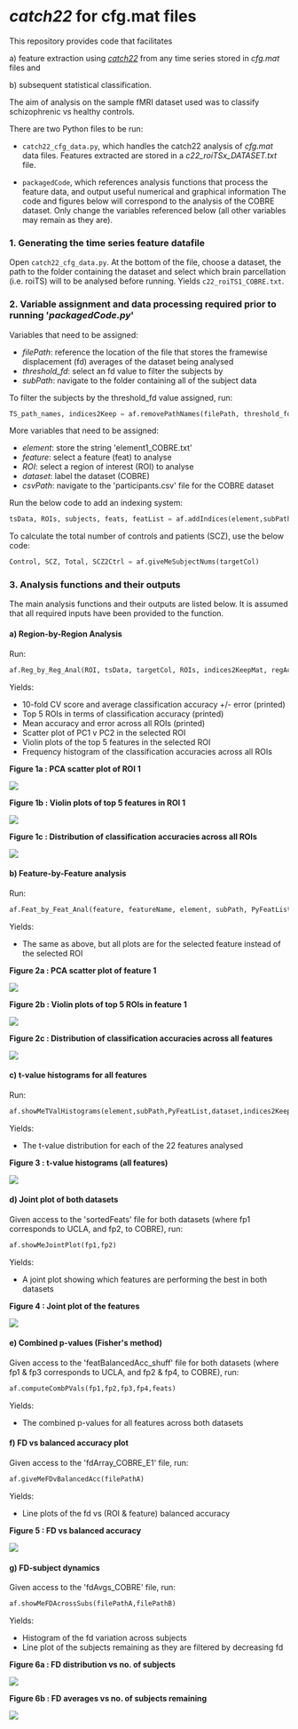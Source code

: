 # _catch22_ for cfg.mat files

This repository provides code that facilitates

a) feature extraction using [_catch22_](https://github.com/chlubba/catch22) from any time series stored in _cfg.mat_ files and

b) subsequent statistical classification.

The aim of analysis on the sample fMRI dataset used was to classify schizophrenic vs healthy controls.

There are two Python files to be run:
* `catch22_cfg_data.py`, which handles the catch22 analysis of _cfg.mat_ data files. Features extracted are stored in a _c22_roiTSx_DATASET.txt_ file.

* `packagedCode`, which references analysis functions that process the feature data, and output useful numerical and graphical information
The code and figures below will correspond to the analysis of the COBRE dataset. Only change the variables referenced below (all other variables may remain as they are).

### 1. Generating the time series feature datafile
Open `catch22_cfg_data.py`. At the bottom of the file, choose a dataset, the path to the folder containing the dataset and select which brain parcellation (i.e. roiTS) will to be analysed before running.
Yields `c22_roiTS1_COBRE.txt`.

### 2. Variable assignment and data processing required prior to running '_packagedCode.py_'
Variables that need to be assigned:
* _filePath_: reference the location of the file that stores the framewise displacement (fd) averages of the dataset being analysed
* _threshold_fd_: select an fd value to filter the subjects by
* _subPath_: navigate to the folder containing all of the subject data

To filter the subjects by the threshold_fd value assigned, run:

```python
TS_path_names, indices2Keep = af.removePathNames(filePath, threshold_fd, TS_path_names)
```
More variables that need to be assigned:
* _element_: store the string 'element1_COBRE.txt'
* _feature_: select a feature (feat) to analyse
* _ROI_: select a region of interest (ROI) to analyse
* _dataset_: label the dataset (COBRE)
* _csvPath_: navigate to the 'participants.csv' file for the COBRE dataset

Run the below code to add an indexing system:
```python
tsData, ROIs, subjects, feats, featList = af.addIndices(element,subPath,PyFeatList)
```

To calculate the total number of controls and patients (SCZ), use the below code:
```python
Control, SCZ, Total, SCZ2Ctrl = af.giveMeSubjectNums(targetCol)
```

### 3. Analysis functions and their outputs
The main analysis functions and their outputs are listed below. It is assumed that all required inputs have been provided to the function.

#### a) Region-by-Region Analysis

Run:
```python
af.Reg_by_Reg_Anal(ROI, tsData, targetCol, ROIs, indices2KeepMat, regAccOnly, dispFigs)
```

Yields:
* 10-fold CV score and average classification accuracy +/- error (printed)
* Top 5 ROIs in terms of classification accuracy (printed)
* Mean accuracy and error across all ROIs (printed)
* Scatter plot of PC1 v PC2 in the selected ROI
* Violin plots of the top 5 features in the selected ROI
* Frequency histogram of the classification accuracies across all ROIs

**Figure 1a : PCA scatter plot of ROI 1**

![](COBRE_Figs/pca_roi1.png)

**Figure 1b : Violin plots of top 5 features in ROI 1**

![](COBRE_Figs/topfeats_roi1.png)

**Figure 1c : Distribution of classification accuracies across all ROIs**

![](COBRE_Figs/roiacc_dist.png)

#### b) Feature-by-Feature analysis

Run:
```python
af.Feat_by_Feat_Anal(feature, featureName, element, subPath, PyFeatList, indices2KeepMat, targetCol, featAccOnly, dispFigs)
```

Yields:
* The same as above, but all plots are for the selected feature instead of the selected ROI

**Figure 2a : PCA scatter plot of feature 1**

![](COBRE_Figs/pca_feat1.png)

**Figure 2b : Violin plots of top 5 ROIs in feature 1**

![](COBRE_Figs/toprois_feat1.png)

**Figure 2c : Distribution of classification accuracies across all features**

![](COBRE_Figs/featacc_dist.png)

#### c) t-value histograms for all features

Run:
```python
af.showMeTValHistograms(element,subPath,PyFeatList,dataset,indices2KeepMat,targetCol)
```

Yields:
* The t-value distribution for each of the 22 features analysed

**Figure 3 : t-value histograms (all features)**

![](COBRE_Figs/tdists_COBRE_feats.png)

#### d) Joint plot of both datasets

Given access to the 'sortedFeats' file for both datasets (where fp1 corresponds to UCLA, and fp2, to COBRE), run:
```python
af.showMeJointPlot(fp1,fp2)
```

Yields:
* A joint plot showing which features are performing the best in both datasets

**Figure 4 : Joint plot of the features**

![](COBRE_Figs/featacc_jointplot_UCLA_COBRE.png)

#### e) Combined p-values (Fisher's method)

Given access to the 'featBalancedAcc_shuff' file for both datasets (where fp1 & fp3 corresponds to UCLA, and fp2 & fp4, to COBRE), run:
```python
af.computeCombPVals(fp1,fp2,fp3,fp4,feats)
```

Yields:
* The combined p-values for all features across both datasets

#### f) FD vs balanced accuracy plot

Given access to the 'fdArray_COBRE_E1' file, run:
```python
af.giveMeFDvBalancedAcc(filePathA)
```

Yields:
* Line plots of the fd vs (ROI & feature) balanced accuracy

**Figure 5 : FD vs balanced accuracy**

![](COBRE_Figs/balancedacc_v_fd_COBRE_E1.png)

#### g) FD-subject dynamics

Given access to the 'fdAvgs_COBRE' file, run:
```python
af.showMeFDAcrossSubs(filePathA,filePathB)
```

Yields:
* Histogram of the fd variation across subjects
* Line plot of the subjects remaining as they are filtered by decreasing fd

**Figure 6a : FD distribution vs no. of subjects**

![](COBRE_Figs/fd_dist_COBRE.png)

**Figure 6b : FD averages vs no. of subjects remaining**

![](COBRE_Figs/fd_v_subjects_COBRE.png)
